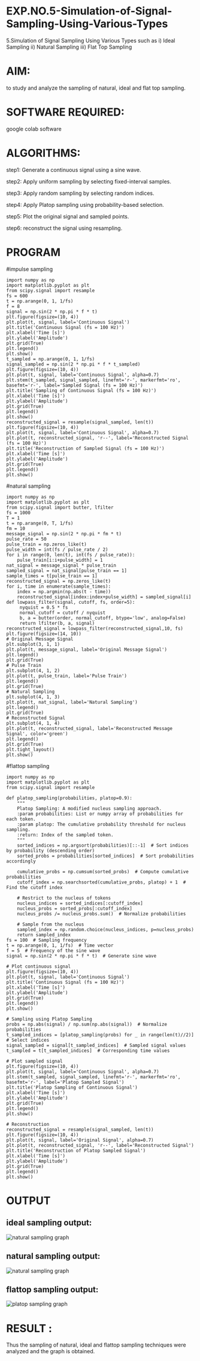 # EXP.NO.5-Simulation-of-Signal-Sampling-Using-Various-Types
5.Simulation of Signal Sampling Using Various Types such as
    i) Ideal Sampling
    ii) Natural Sampling
    iii) Flat Top Sampling

# AIM: 
to study and analyze the sampling of natural, ideal and flat top sampling.

# SOFTWARE REQUIRED: 
google colab software

# ALGORITHMS:
step1: Generate a continuous signal using a sine wave.

step2: Apply uniform sampling by selecting fixed-interval samples.

step3: Apply random sampling by selecting random indices.

step4: Apply Platop sampling using probability-based selection.

step5: Plot the original signal and sampled points.

step6: reconstruct the signal using resampling.



# PROGRAM
#impulse sampling
```
import numpy as np
import matplotlib.pyplot as plt
from scipy.signal import resample
fs = 600
t = np.arange(0, 1, 1/fs) 
f = 8
signal = np.sin(2 * np.pi * f * t)
plt.figure(figsize=(10, 4))
plt.plot(t, signal, label='Continuous Signal')
plt.title('Continuous Signal (fs = 100 Hz)')
plt.xlabel('Time [s]')
plt.ylabel('Amplitude')
plt.grid(True)
plt.legend()
plt.show()
t_sampled = np.arange(0, 1, 1/fs)
signal_sampled = np.sin(2 * np.pi * f * t_sampled)
plt.figure(figsize=(10, 4))
plt.plot(t, signal, label='Continuous Signal', alpha=0.7)
plt.stem(t_sampled, signal_sampled, linefmt='r-', markerfmt='ro', basefmt='r-', label='Sampled Signal (fs = 100 Hz)')
plt.title('Sampling of Continuous Signal (fs = 100 Hz)')
plt.xlabel('Time [s]')
plt.ylabel('Amplitude')
plt.grid(True)
plt.legend()
plt.show()
reconstructed_signal = resample(signal_sampled, len(t))
plt.figure(figsize=(10, 4))
plt.plot(t, signal, label='Continuous Signal', alpha=0.7)
plt.plot(t, reconstructed_signal, 'r--', label='Reconstructed Signal (fs = 100 Hz)')
plt.title('Reconstruction of Sampled Signal (fs = 100 Hz)')
plt.xlabel('Time [s]')
plt.ylabel('Amplitude')
plt.grid(True)
plt.legend()
plt.show()
```

#natural sampling
```
import numpy as np
import matplotlib.pyplot as plt
from scipy.signal import butter, lfilter
fs = 1000 
T = 1  
t = np.arange(0, T, 1/fs)  
fm = 10
message_signal = np.sin(2 * np.pi * fm * t)
pulse_rate = 50  
pulse_train = np.zeros_like(t)
pulse_width = int(fs / pulse_rate / 2)
for i in range(0, len(t), int(fs / pulse_rate)):
    pulse_train[i:i+pulse_width] = 1
nat_signal = message_signal * pulse_train
sampled_signal = nat_signal[pulse_train == 1]
sample_times = t[pulse_train == 1]
reconstructed_signal = np.zeros_like(t)
for i, time in enumerate(sample_times):
    index = np.argmin(np.abs(t - time))
    reconstructed_signal[index:index+pulse_width] = sampled_signal[i]
def lowpass_filter(signal, cutoff, fs, order=5):
     nyquist = 0.5 * fs
     normal_cutoff = cutoff / nyquist
     b, a = butter(order, normal_cutoff, btype='low', analog=False)
     return lfilter(b, a, signal)
reconstructed_signal = lowpass_filter(reconstructed_signal,10, fs)
plt.figure(figsize=(14, 10))
# Original Message Signal
plt.subplot(3, 1, 1)
plt.plot(t, message_signal, label='Original Message Signal')
plt.legend()
plt.grid(True)
# Pulse Train
plt.subplot(4, 1, 2)
plt.plot(t, pulse_train, label='Pulse Train')
plt.legend()
plt.grid(True)
# Natural Sampling
plt.subplot(4, 1, 3)
plt.plot(t, nat_signal, label='Natural Sampling')
plt.legend()
plt.grid(True)
# Reconstructed Signal
plt.subplot(4, 1, 4)
plt.plot(t, reconstructed_signal, label='Reconstructed Message Signal', color='green')
plt.legend()
plt.grid(True)
plt.tight_layout()
plt.show()
```

#flattop sampling
```
import numpy as np
import matplotlib.pyplot as plt
from scipy.signal import resample

def platop_sampling(probabilities, platop=0.9):
    """
    Platop Sampling: A modified nucleus sampling approach.
    :param probabilities: List or numpy array of probabilities for each token.
    :param platop: The cumulative probability threshold for nucleus sampling.
    :return: Index of the sampled token.
    """
    sorted_indices = np.argsort(probabilities)[::-1]  # Sort indices by probability (descending order)
    sorted_probs = probabilities[sorted_indices]  # Sort probabilities accordingly
    
    cumulative_probs = np.cumsum(sorted_probs)  # Compute cumulative probabilities
    cutoff_index = np.searchsorted(cumulative_probs, platop) + 1  # Find the cutoff index
    
    # Restrict to the nucleus of tokens
    nucleus_indices = sorted_indices[:cutoff_index]
    nucleus_probs = sorted_probs[:cutoff_index]
    nucleus_probs /= nucleus_probs.sum()  # Normalize probabilities
    
    # Sample from the nucleus
    sampled_index = np.random.choice(nucleus_indices, p=nucleus_probs)
    return sampled_index
fs = 100  # Sampling frequency
t = np.arange(0, 1, 1/fs)  # Time vector
f = 5  # Frequency of the sine wave
signal = np.sin(2 * np.pi * f * t)  # Generate sine wave

# Plot continuous signal
plt.figure(figsize=(10, 4))
plt.plot(t, signal, label='Continuous Signal')
plt.title('Continuous Signal (fs = 100 Hz)')
plt.xlabel('Time [s]')
plt.ylabel('Amplitude')
plt.grid(True)
plt.legend()
plt.show()

# Sampling using Platop Sampling
probs = np.abs(signal) / np.sum(np.abs(signal))  # Normalize probabilities
t_sampled_indices = [platop_sampling(probs) for _ in range(len(t)//2)]  # Select indices
signal_sampled = signal[t_sampled_indices]  # Sampled signal values
t_sampled = t[t_sampled_indices]  # Corresponding time values

# Plot sampled signal
plt.figure(figsize=(10, 4))
plt.plot(t, signal, label='Continuous Signal', alpha=0.7)
plt.stem(t_sampled, signal_sampled, linefmt='r-', markerfmt='ro', basefmt='r-', label='Platop Sampled Signal')
plt.title('Platop Sampling of Continuous Signal')
plt.xlabel('Time [s]')
plt.ylabel('Amplitude')
plt.grid(True)
plt.legend()
plt.show()

# Reconstruction
reconstructed_signal = resample(signal_sampled, len(t))
plt.figure(figsize=(10, 4))
plt.plot(t, signal, label='Original Signal', alpha=0.7)
plt.plot(t, reconstructed_signal, 'r--', label='Reconstructed Signal')
plt.title('Reconstruction of Platop Sampled Signal')
plt.xlabel('Time [s]')
plt.ylabel('Amplitude')
plt.grid(True)
plt.legend()
plt.show()
```

# OUTPUT
## ideal sampling output:
![natural sampling graph](https://github.com/user-attachments/assets/cafc64e8-f4c5-43bd-ab1b-60b1235c3b14)

## natural sampling output:
![natural sampling graph](https://github.com/user-attachments/assets/64eb3ec5-6c6a-4b95-b00c-6f4986bca6d9)

## flattop sampling output:
![platop sampling graph](https://github.com/user-attachments/assets/02a7427d-3658-4e69-9102-06b0c499c983)




# RESULT :


Thus the sampling of natural, ideal and flattop sampling techniques were analyzed and the graph is obtained.

